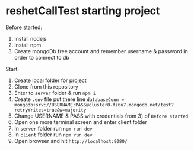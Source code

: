 # reshetCallTest starting project
Before started:
  1) Install nodejs 
  2) Install npm
  3) Create mongoDb free account and remember username & password in order to connect to db
  
  
Start:
  1) Create local folder for project
  2) Clone from this repository
  3) Enter to `server` folder & run `npm i`
  4) Create `.env` file put there line `databaseConn = mongodb+srv://USERNAME:PASS@cluster0-fz6u7.mongodb.net/test?retryWrites=true&w=majority`
  5) Change USERNAME & PASS with credentials  from 3) of ``Before started``
  6) Open one more terminal screen and enter client folder
  7) In ``server`` folder run `npm run dev`
  8) In ``client`` folder  run `npm run dev`
  9) Open browser and hit `http://localhost:8080/`
